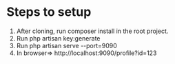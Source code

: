 # Steps to setup 
1. After cloning, run composer install in the root project.
2. Run php artisan key:generate
3. Run php artisan serve --port=9090
4. In browser=> http://localhost:9090/profile?id=123
